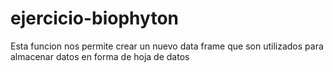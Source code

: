 # ejercicio-biophyton
Esta funcion nos permite crear un nuevo data frame que son utilizados para almacenar datos en forma de hoja de datos
